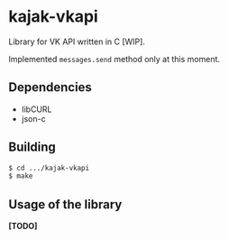 # kajak-vkapi

Library for VK API written in C [WIP].

Implemented `messages.send` method only at this moment.

## Dependencies
* libCURL
* json-c

## Building
```sh
$ cd .../kajak-vkapi
$ make
```

## Usage of the library
**[TODO]**
